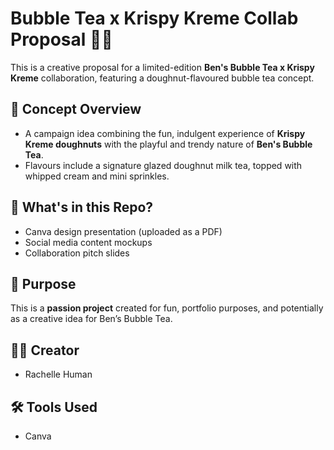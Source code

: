 # Bubble Tea x Krispy Kreme Collab Proposal 🍩🧋

This is a creative proposal for a limited-edition **Ben's Bubble Tea x Krispy Kreme** collaboration, featuring a doughnut-flavoured bubble tea concept.

## 🧠 Concept Overview

- A campaign idea combining the fun, indulgent experience of **Krispy Kreme doughnuts** with the playful and trendy nature of **Ben's Bubble Tea**.
- Flavours include a signature glazed doughnut milk tea, topped with whipped cream and mini sprinkles.

## 📁 What's in this Repo?

- Canva design presentation (uploaded as a PDF)
- Social media content mockups
- Collaboration pitch slides

## 🎯 Purpose

This is a **passion project** created for fun, portfolio purposes, and potentially as a creative idea for Ben’s Bubble Tea.

## 👩‍🎨 Creator

- Rachelle Human

## 🛠 Tools Used

- Canva
